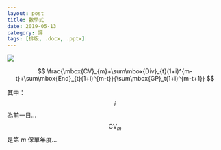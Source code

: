 ```yaml
---
layout: post
title: 數學式
date: 2019-05-13
category: 評
tags: [排版, .docx, .pptx]
---
```


![](/blog/assets/images/2019/math.jpg)


<!--more-->

$$
\frac{\mbox{CV}_{m}+\sum\mbox{Div}_{t}(1+i)^{m-t}+\sum\mbox{End}_{t}(1+i)^{m-t}}{\sum\mbox{GP}_t(1+i)^{m-t+1}}
$$

其中：<br />
$$i$$ 為前一日...
$$\mbox{CV}_m$$ 是第 $m$ 保單年度...
